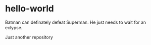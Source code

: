 # hello-world

Batman can definately defeat Superman.
He just needs to wait for an eclypse.

Just another repository
